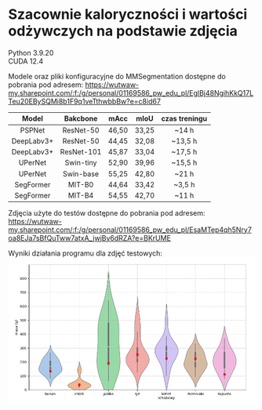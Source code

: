 # Szacownie kaloryczności i wartości odżywczych na podstawie zdjęcia

Python 3.9.20\
CUDA 12.4

Modele oraz pliki konfiguracyjne do MMSegmentation dostępne do pobrania pod adresem: 
https://wutwaw-my.sharepoint.com/:f:/g/personal/01169586_pw_edu_pl/EglBj48NgihKkQ17LTeu20EBySQMi8b1F9q1veTthwbbBw?e=c8id67

| **Model** | **Bakcbone** | **mAcc** | **mIoU** | **czas treningu** |
|:---:|:---:|:---:|:---:|:---:|
| PSPNet | ResNet-50 | 46,50 | 33,25 | ~14 h | 
| DeepLabv3\+ | ResNet-50 | 44,45 | 32,08 | ~13,5 h |
| DeepLabv3\+ | ResNet-101 | 45,87 | 33,04 | ~17,5 h |
| UPerNet | Swin-tiny | 52,90 | 39,96 | ~15,5 h |
| UPerNet | Swin-base | 55,25 | 42,80 | ~21 h |
| SegFormer | MIT-B0 | 44,64 | 33,42 | ~3,5 h |
| SegFormer | MIT-B4 | 54,55 | 42,70 | ~11 h |


Zdjęcia użyte do testów dostępne do pobrania pod adresem:
https://wutwaw-my.sharepoint.com/:f:/g/personal/01169586_pw_edu_pl/EsaMTep4qh5Nry7oa8EJa7sBfQuTww7atxA_jwjBy6dRZA?e=BKrUME


Wyniki działania programu dla zdjęć testowych:
![wykres](media/wykres.png "Wyniki")
